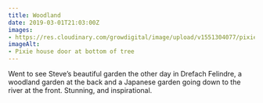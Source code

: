 ```yaml
---
title: Woodland
date: 2019-03-01T21:03:00Z
images: 
- https://res.cloudinary.com/growdigital/image/upload/v1551304077/pixiehouse-BF7AA9C9.jpg
imageAlt: 
- Pixie house door at bottom of tree
---
```


Went to see Steve’s beautiful garden the other day in Drefach Felindre, a woodland garden at the back and a Japanese garden going down to the river at the front. Stunning, and inspirational. 
